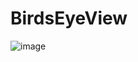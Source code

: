 # BirdsEyeView

![image](https://user-images.githubusercontent.com/120504031/222982609-1c0dc5fd-f90f-4d17-8a8e-d2d632dc0f8a.png)
